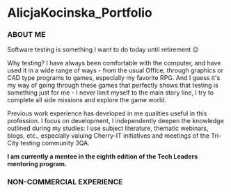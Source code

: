 # AlicjaKocinska_Portfolio

### ABOUT ME

Software testing is something I want to do today until retirement :wink: 

Why testing? I have always been comfortable with the computer, and have used it in a wide range of ways - from the usual Office, through graphics or CAD type programs to games, especially my favorite RPG. And I guess it's my way of going through these games that perfectly shows that testing is something just for me - I never limit myself to the main story line, I try to complete all side missions and explore the game world.

Previous work experience has developed in me qualities useful in this profession. 
I focus on development, I independently deepen the knowledge outlined during my studies: I use subject literature, thematic webinars, blogs, etc., especially valuing Cherry-IT initiatives and meetings of the Tri-City testing community 3QA.

__I am currently a mentee in the eighth edition of the Tech Leaders mentoring program.__


### NON-COMMERCIAL EXPERIENCE



